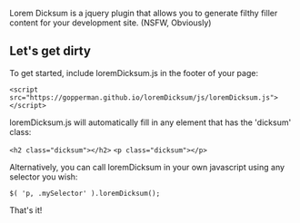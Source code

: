 Lorem Dicksum is a jquery plugin that allows you to generate filthy filler content for your development site. (NSFW, Obviously)

## Let's get dirty

To get started, include loremDicksum.js in the footer of your page:

```<script src="https://gopperman.github.io/loremDicksum/js/loremDicksum.js"></script>```

loremDicksum.js will automatically fill in any element that has the 'dicksum' class:

```<h2 class="dicksum"></h2>``` 
```<p class="dicksum"></p>```

Alternatively, you can call loremDicksum in your own javascript using any selector you wish:

```$( 'p, .mySelector' ).loremDicksum();```

That's it!
